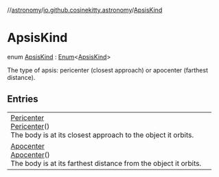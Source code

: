 //[astronomy](../../../index.md)/[io.github.cosinekitty.astronomy](../index.md)/[ApsisKind](index.md)

# ApsisKind

enum [ApsisKind](index.md) : [Enum](https://kotlinlang.org/api/latest/jvm/stdlib/kotlin/-enum/index.html)&lt;[ApsisKind](index.md)&gt; 

The type of apsis: pericenter (closest approach) or apocenter (farthest distance).

## Entries

| | |
|---|---|
| [Pericenter](-pericenter/index.md)<br>[Pericenter](-pericenter/index.md)()<br>The body is at its closest approach to the object it orbits. |
| [Apocenter](-apocenter/index.md)<br>[Apocenter](-apocenter/index.md)()<br>The body is at its farthest distance from the object it orbits. |


